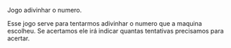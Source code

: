 Jogo adivinhar o numero.

Esse jogo serve para tentarmos adivinhar o numero que a maquina escolheu.
Se acertamos ele irá indicar quantas tentativas precisamos para acertar.
